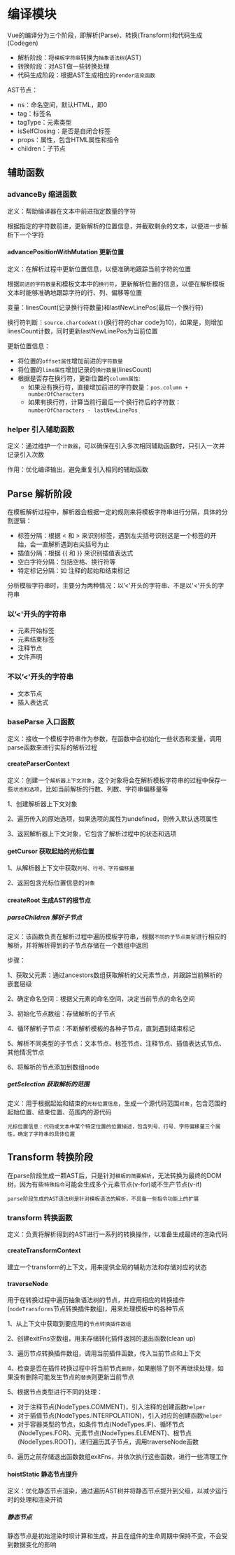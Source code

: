 # 编译模块
Vue的编译分为三个阶段，即解析(Parse)、转换(Transform)和代码生成(Codegen)

- 解析阶段：将`模板字符串`转换为`抽象语法树`(AST)
- 转换阶段：对AST做一些转换处理
- 代码生成阶段：根据AST生成相应的`render渲染函数`

AST节点：
- ns：命名空间，默认HTML，即0
- tag：标签名
- tagType：元素类型
- isSelfClosing：是否是自闭合标签
- props：属性，包含HTML属性和指令
- children：子节点

## 辅助函数
### advanceBy 缩进函数
定义：帮助编译器在文本中前进指定数量的字符

根据指定的字符数前进，更新解析的位置信息，并截取剩余的文本，以便进一步解析下一个字符

#### advancePositionWithMutation 更新位置
定义：在解析过程中更新位置信息，以便准确地跟踪当前字符的位置

根据`前进的字符数量`和模板文本中的`换行符`，更新解析位置的信息，以便在解析模板文本时能够准确地跟踪字符的行、列、偏移等位置

变量：linesCount(记录换行符数量)和lastNewLinePos(最后一个换行符)

换行符判断：`source.charCodeAt()`(换行符的char code为10)，如果是，则增加linesCount计数，同时更新lastNewLinePos为当前位置

更新位置信息：

- 将位置的`offset属性`增加前进的`字符数量`
- 将位置的`line属性`增加记录的`换行数量`(linesCount)
- 根据是否存在换行符，更新位置的`column属性`:
    - 如果没有换行符，直接增加前进的字符数量：`pos.column + numberOfCharacters`
    - 如果有换行符，计算当前行最后一个换行符后的字符数：`numberOfCharacters - lastNewLinePos`

### helper 引入辅助函数
定义：通过维护一个`计数器`，可以确保在引入多次相同辅助函数时，只引入一次并记录引入次数

作用：优化编译输出，避免重复引入相同的辅助函数

## Parse 解析阶段
在模板解析过程中，解析器会根据一定的规则来将模板字符串进行分隔，具体的分割逻辑：

- 标签分隔：根据 < 和 > 来识别标签，遇到左尖括号识别这是一个标签的开始，会一直解析遇到右尖括号为止
- 插值分隔：根据 {{ 和 }} 来识别插值表达式
- 空白字符分隔：包括空格、换行符等
- 特定标记分隔：如 <!-- 和 --> 注释的起始和结束标记

分析模板字符串时，主要分为两种情况：以’<'开头的字符串、不是以'<'开头的字符串

### 以’<'开头的字符串

- 元素开始标签
- 元素结束标签
- 注释节点
- 文件声明

### 不以’<'开头的字符串

- 文本节点
- 插入表达式

### baseParse 入口函数
定义：接收一个模板字符串作为参数，在函数中会初始化一些状态和变量，调用parse函数来进行实际的解析过程

#### createParserContext
定义：创建一个`解析器上下文对象`，这个对象将会在解析模板字符串的过程中保存一些`状态和选项`，比如当前解析的行数、列数、字符串偏移量等

1、创建解析器上下文对象

2、遍历传入的原始选项，如果选项的属性为undefined，则传入默认选项属性

3、返回解析器上下文对象，它包含了解析过程中的状态和选项

#### getCursor 获取起始的光标位置
1、从解析器上下文中获取`列号、行号、字符偏移量`

2、返回包含光标位置信息的`对象`

#### createRoot 生成AST的根节点
##### parseChildren 解析子节点
定义：该函数负责在解析过程中遍历模板字符串，根据`不同的子节点类型`进行相应的解析，并将解析得到的子节点存储在一个数组中返回

步骤：

1、获取父元素：通过ancestors数组获取解析的父元素节点，并跟踪当前解析的嵌套层级

2、确定命名空间：根据父元素的命名空间，决定当前节点的命名空间

3、初始化节点数组：存储解析的子节点

4、循环解析子节点：不断解析模板的各种子节点，直到遇到结束标记

5、解析不同类型的子节点：文本节点、标签节点、注释节点、插值表达式节点、其他情况节点

6、将解析的节点添加到数组node
##### getSelection 获取解析的范围
定义：用于根据起始和结束的`光标位置信息`，生成一个源代码范围`对象`，包含范围的起始位置、结束位置、范围内的源代码

    光标位置信息：代码或文本中某个特定位置的位置描述，包含列号、行号、字符偏移量三个属性，确定了字符串的具体位置

## Transform 转换阶段
在parse阶段生成一颗AST后，只是针对`模板的简要解析`，无法转换为最终的DOM树，因为有些`特殊指令`可能会生成多个元素节点(v-for)或不生产节点(v-if)

    parse阶段生成的AST语法树是针对模板语法的解析，不具备一些指令功能上的扩展
### transform 转换函数
定义：负责将解析得到的AST进行一系列的转换操作，以准备生成最终的渲染代码

#### createTransformContext
建立一个transform的上下文，用来提供全局的辅助方法和存储对应的状态

#### traverseNode
用于在转换过程中遍历抽象语法树的节点，并应用相应的转换插件(`nodeTransforms`节点转换插件数组)，用来处理模板中的各种节点

1、从上下文中获取到要应用的`节点转换插件数组`

2、创建exitFns空数组，用来存储转化插件返回的退出函数(clean up)

3、遍历节点转换插件数组，调用当前插件函数，传入当前节点和上下文

4、检查是否在插件转换过程中将当前节点`删除`，如果删除了则不再继续处理，如果没有删除可能发生节点的`替换`则更新当前节点

5、根据节点类型进行不同的处理：

- 对于注释节点(NodeTypes.COMMENT)，引入注释的创建函数`helper`
- 对于插值节点(NodeTypes.INTERPOLATION)，引入对应的创建函数`helper`
- 对于容器类型的节点，如条件节点(NodeTypes.IF)、循环节点(NodeTypes.FOR)、元素节点(NodeTypes.ELEMENT)、根节点(NodeTypes.ROOT)，递归遍历其子节点，调用traverseNode函数

6、遍历之前存储退出函数数组exitFns，并依次执行这些函数，进行一些清理工作


#### hoistStatic 静态节点提升
定义：优化静态节点渲染，通过遍历AST树并将静态节点提升到父级，以减少运行时的处理和渲染开销

##### 静态节点
静态节点是初始渲染时呗计算和生成，并且在组件的生命周期中保持不变，不会受到数据变化的影响
